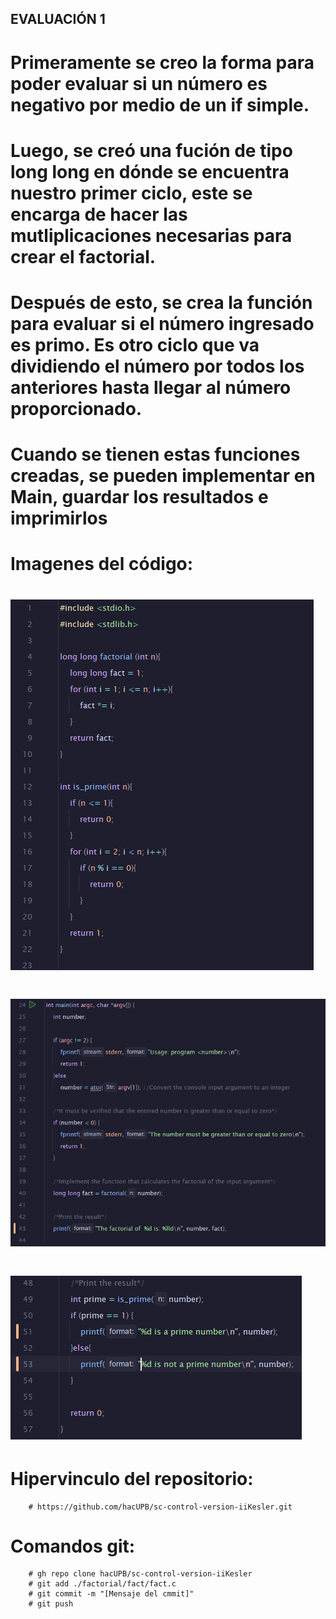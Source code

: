 ## EVALUACIÓN 1 ##

# Primeramente se creo la forma para poder evaluar si un número es negativo por medio de un if simple.

# Luego, se creó una fución de tipo long long en dónde se encuentra nuestro primer ciclo, este se encarga de hacer las mutliplicaciones necesarias para crear el factorial.

# Después de esto, se crea la función para evaluar si el número ingresado es primo. Es otro ciclo que va dividiendo el número por todos los anteriores hasta llegar al número proporcionado.

# Cuando se tienen estas funciones creadas, se pueden implementar en Main, guardar los resultados e imprimirlos

# Imagenes del código:

# ![img.png](img.png)

# ![img_1.png](img_1.png)

# ![img_2.png](img_2.png)

# Hipervinculo del repositorio:
        # https://github.com/hacUPB/sc-control-version-iiKesler.git

# Comandos git:
        # gh repo clone hacUPB/sc-control-version-iiKesler
        # git add ./factorial/fact/fact.c
        # git commit -m "[Mensaje del cmmit]"
        # git push
        